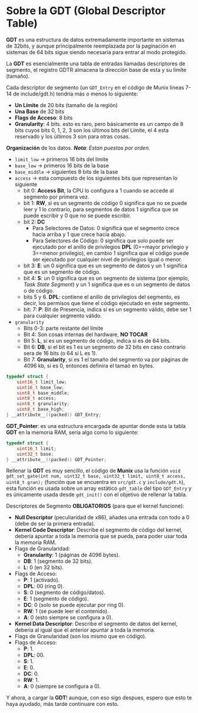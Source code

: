 # Sobre la GDT (Global Descriptor Table)

**GDT** es una estructura de datos extremadamente importante en sistemas de 32bits, y aunque principalmente reemplazada por la paginación en sistemas de 64 bits sigue siendo necesaria
para entrar al modo protegido.

La **GDT** es esencialmente una tabla de entradas llamadas descriptores de segmento, el registro GDTR almacena la dirección base de esta y su limite (tamaño).

Cada descriptor de segmento (un `GDT_Entry` en el código de Munix lineas 7-14 de include/gdt.h)
tendría más o menos lo siguiente:

- **Un Límite** de 20 bits (tamaño de la región)
- **Una Base** de 32 bits
- **Flags de Acceso**: 8 bits
- **Granularity**: 4 bits. esto es raro, pero básicamente es un campo de 8 bits cuyos bits 0, 1, 2, 3 son los últimos bits del Límite, el 4 esta reservado y los últimos 3 son para otras cosas.

**Organización** de los datos.
***Nota**: Estan puestos por orden.*
- `limit_low` → primeros 16 bits del límite
- `base_low` → primeros 16 bits de la base
- `base_middle` → siguientes 8 bits de la base
- `access` → esta compuesto de los siguientes bits que representan lo siguiente
	- bit 0: **Access Bit**, la CPU lo configura a 1 cuando se accede al segmento por primera vez.
   	- bit 1: **RW**, si es un segmento de código 0 significa que no se puede leer y 1 lo contrario, para segmentos de datos 1 significa que se puede escribir y 0 que no se puede escribir.
   	- bit 2: **DC**
   	  	- Para Selectores de Datos: 0 significa que el segmento crece hacía arriba y 1 que crece hacía abajo.
   	  	- Para Selectores de Código: 0 significa que solo puede ser ejecutado por el anillo de privilegios **DPL** (0==mayor privilegio y 3==menor privilegio), en cambio 1 significa que el código puede ser ejecutado por cualquier nivel de privilegios igual o menor.
  	- bit 3: **E**: un 0 signifíca que es un segmento de datos y un 1 signifíca que es un segmento de código.
  	- bit 4: **S**: un 0 signifíca que es un segmento de sistema (por ejemplo, *Task State Segment*) y un 1 significa que es o un segmento de datos o de código.
  	- bits 5 y 6. **DPL**: contiene el anillo de privilegios del segmento, es decir, los permisos que tiene el código ejecutado en este segmento.
  	- bit: 7: **P**: Bit de Presencia, indica si es un segmento válido, debe ser 1 para cualquier segmento válido.
- `granularity`
  - Bits 0-3: parte restante del límite
  - Bit 4: Son cosas internas del hardware, **NO TOCAR**
  - Bit 5: **L**, si es un segmento de código, indica si es de 64 bits.
  - Bit 6: **DB**, si el bit es 1 es un segmento de 32 bits en caso contrario sera de 16 bits (o 64 si L es 1).
  - Bit 7: **Granularity**, si es 1 el tamaño del segmento va por páginas de 4096 kb, si es 0, entonces definira el tamaó en bytes.

```c
typedef struct {
	uint16_t limit_low;
	uint16_t base_low;
	uint8_t base_middle;
	uint8_t access;
	uint8_t granularity;
	uint8_t base_high;
} __attribute__((packed)) GDT_Entry;
```

**GDT_Pointer**: es una estructura encargada de apuntar donde esta la tabla **GDT** en la memoria RAM, sería algo como lo siguiente:
```c
typedef struct {
	uint16_t limit;
	uint32_t base;
} __attribute__((packed)) GDT_Pointer;
```

Rellenar la **GDT** es muy sencillo, el código de **Munix** usa la función `void gdt_set_gate(int num, uint32_t base, uint32_t limit, uint8_t access, uint8_t gran);` (función que se encuentra en `src/gdt.c` y `include/gdt.h`), esta función es usada sobre un array estático `gdt_table` del tipo `GDT_Entry` y es únicamente usada desde `gdt_init()` con el objetivo de rellenar la tabla.

Descriptores de Segmento **OBLIGATORIOS** (para que el kernel funcione):
- **Null Descriptor** (peculiaridad de x86), añades una entrada con todo a 0 (debe de ser la primera entrada).
- **Kernel Code Descriptor**: Describe el segmento de código del kernel, deberia apuntar a toda la memoria que se pueda, para poder usar toda la memoria RAM.
 - Flags de Granularidad:
   - **Granularity**: 1 (páginas de 4096 bytes).
   - **DB**: 1 (segmento de 32 bits).
   - **L**: 0 (en 32 bits).
 - Flags de Acceso:
   - **P**: 1 (activado).
   - **DPL**: 00 (ring 0).
   - **S**: 0 (segmento de código/datos).
   - **E**: 1 (segmento de código).
   - **DC**: 0 (solo se puede ejecutar por ring 0).
   - **RW**: 1 (se puede leer el contenido).
   - **A**: 0 (esto siempre se configura a 0).
- **Kernel Data Descriptor**: Describe el segmento de datos del kernel, deberia al igual que el anterior apuntar a toda la memoria.
 - Flags de Granularidad (son los mismo que en código).
 - Flags de Acceso:
   - **P**: 1.
   - **DPL**: 00.
   - **S**: 1.
   - **E**: 0.
   - **DC**: 0.
   - **RW**: 1.
   - **A**: 0 (siempre se configura a 0).
  
Y ahora, a cargar la **GDT**!
aunque, con eso sigo despues, espero que esto te haya ayudado, más tarde continuare con esto.
